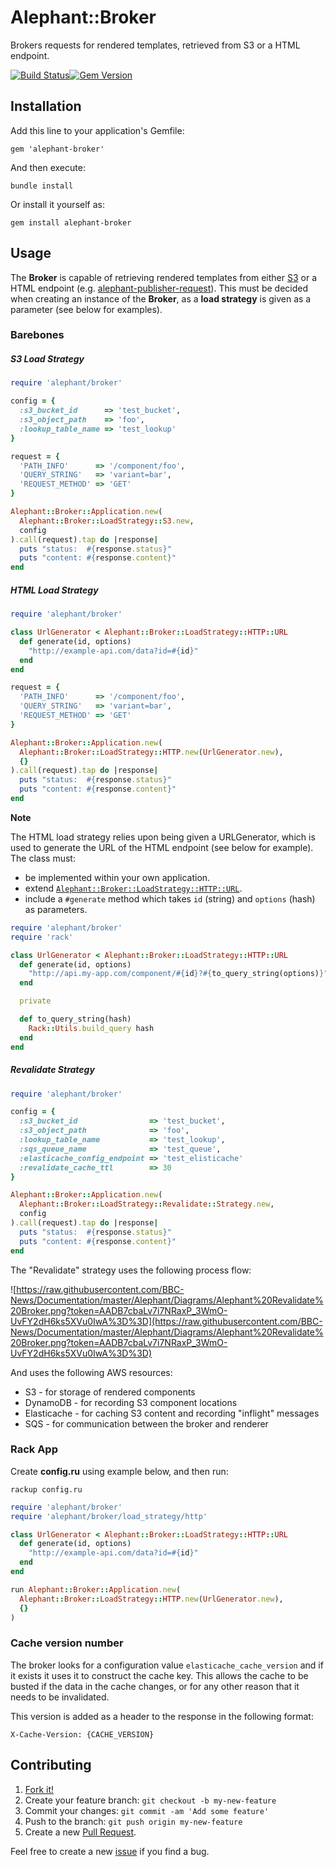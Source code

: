 # Alephant::Broker

Brokers requests for rendered templates, retrieved from S3 or a HTML endpoint.

[![Build Status](https://travis-ci.org/BBC-News/alephant-broker.png?branch=master)](https://travis-ci.org/BBC-News/alephant-broker)[![Gem Version](https://badge.fury.io/rb/alephant-broker.png)](http://badge.fury.io/rb/alephant-broker)

## Installation

Add this line to your application's Gemfile:

    gem 'alephant-broker'

And then execute:

    bundle install

Or install it yourself as:

    gem install alephant-broker

## Usage

The **Broker** is capable of retrieving rendered templates from either [S3](http://aws.amazon.com/s3/) or a HTML endpoint (e.g. [alephant-publisher-request](https://github.com/BBC-News/alephant-publisher-request)). This must be decided when creating an instance of the **Broker**, as a **load strategy** is given as a parameter (see below for examples).

### Barebones

##### S3 Load Strategy

```ruby
require 'alephant/broker'

config = {
  :s3_bucket_id      => 'test_bucket',
  :s3_object_path    => 'foo',
  :lookup_table_name => 'test_lookup'
}

request = {
  'PATH_INFO'      => '/component/foo',
  'QUERY_STRING'   => 'variant=bar',
  'REQUEST_METHOD' => 'GET'
}

Alephant::Broker::Application.new(
  Alephant::Broker::LoadStrategy::S3.new,
  config
).call(request).tap do |response|
  puts "status:  #{response.status}"
  puts "content: #{response.content}"
end
```

##### HTML Load Strategy

```ruby
require 'alephant/broker'

class UrlGenerator < Alephant::Broker::LoadStrategy::HTTP::URL
  def generate(id, options)
    "http://example-api.com/data?id=#{id}"
  end
end

request = {
  'PATH_INFO'      => '/component/foo',
  'QUERY_STRING'   => 'variant=bar',
  'REQUEST_METHOD' => 'GET'
}

Alephant::Broker::Application.new(
  Alephant::Broker::LoadStrategy::HTTP.new(UrlGenerator.new),
  {}
).call(request).tap do |response|
  puts "status:  #{response.status}"
  puts "content: #{response.content}"
end
```

**Note**

The HTML load strategy relies upon being given a URLGenerator, which is used to generate the URL of the HTML endpoint (see below for example). The class must:

* be implemented within your own application.
* extend [`Alephant::Broker::LoadStrategy::HTTP::URL`](https://github.com/BBC-News/alephant-broker/blob/master/lib/alephant/broker/load_strategy/http.rb#L9-L13).
* include a `#generate` method which takes `id` (string) and `options` (hash) as parameters.

```ruby
require 'alephant/broker'
require 'rack'

class UrlGenerator < Alephant::Broker::LoadStrategy::HTTP::URL
  def generate(id, options)
    "http://api.my-app.com/component/#{id}?#{to_query_string(options)}"
  end

  private

  def to_query_string(hash)
    Rack::Utils.build_query hash
  end
end
```

##### Revalidate Strategy

```ruby
require 'alephant/broker'

config = {
  :s3_bucket_id                => 'test_bucket',
  :s3_object_path              => 'foo',
  :lookup_table_name           => 'test_lookup',
  :sqs_queue_name              => 'test_queue',
  :elasticache_config_endpoint => 'test_elisticache'
  :revalidate_cache_ttl        => 30
}

Alephant::Broker::Application.new(
  Alephant::Broker::LoadStrategy::Revalidate::Strategy.new,
  config
).call(request).tap do |response|
  puts "status:  #{response.status}"
  puts "content: #{response.content}"
end
```

The "Revalidate" strategy uses the following process flow:

![https://raw.githubusercontent.com/BBC-News/Documentation/master/Alephant/Diagrams/Alephant%20Revalidate%20Broker.png?token=AADB7cbaLv7i7NRaxP_3WmO-UvFY2dH6ks5XVu0IwA%3D%3D](https://raw.githubusercontent.com/BBC-News/Documentation/master/Alephant/Diagrams/Alephant%20Revalidate%20Broker.png?token=AADB7cbaLv7i7NRaxP_3WmO-UvFY2dH6ks5XVu0IwA%3D%3D)

And uses the following AWS resources:

* S3 - for storage of rendered components
* DynamoDB - for recording S3 component locations
* Elasticache - for caching S3 content and recording "inflight" messages
* SQS - for communication between the broker and renderer

### Rack App

Create **config.ru** using example below, and then run:

    rackup config.ru

```ruby
require 'alephant/broker'
require 'alephant/broker/load_strategy/http'

class UrlGenerator < Alephant::Broker::LoadStrategy::HTTP::URL
  def generate(id, options)
    "http://example-api.com/data?id=#{id}"
  end
end

run Alephant::Broker::Application.new(
  Alephant::Broker::LoadStrategy::HTTP.new(UrlGenerator.new),
  {}
)
```

### Cache version number

The broker looks for a configuration value `elasticache_cache_version` and if it exists it uses it to construct the cache key.
This allows the cache to be busted if the data in the cache changes, or for any other reason that it needs to be invalidated.

This version is added as a header to the response in the following format:

`X-Cache-Version: {CACHE_VERSION}`


## Contributing

1. [Fork it!]( http://github.com/bbc-news/alephant-broker/fork)
2. Create your feature branch: `git checkout -b my-new-feature`
3. Commit your changes: `git commit -am 'Add some feature'`
4. Push to the branch: `git push origin my-new-feature`
5. Create a new [Pull Request](https://github.com/BBC-News/alephant-broker/pulls).

Feel free to create a new [issue](https://github.com/BBC-News/alephant-broker/issues/new) if you find a bug.
